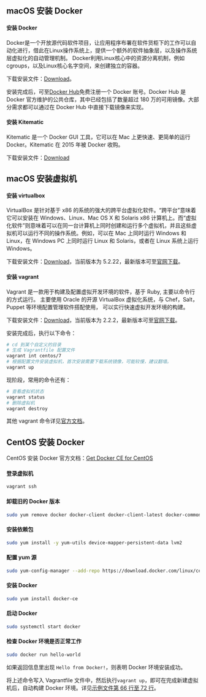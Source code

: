 ## macOS 安装 Docker

#### 安装 Docker

Docker是一个开放源代码软件项目，让应用程序布署在软件货柜下的工作可以自动化进行，借此在Linux操作系统上，提供一个额外的软件抽象层，以及操作系统层虚拟化的自动管理机制。 Docker利用Linux核心中的资源分离机制，例如cgroups，以及Linux核心名字空间，来创建独立的容器。

下载安装文件：[Download](https://download.docker.com/mac/stable/Docker.dmg)。

安装完成后，可至[Docker Hub](https://hub.docker.com)免费注册一个 Docker 账号。Docker Hub 是 Docker 官方维护的公共仓库，其中已经包括了数量超过 180 万的可用镜像。大部分需求都可以通过在 Docker Hub 中直接下载镜像来实现。

#### 安装 Kitematic

Kitematic 是一个 Docker GUI 工具，它可以在 Mac 上更快速、更简单的运行 Docker。Kitematic 在 2015 年被 Docker 收购。

下载安装文件：[Download](https://download.docker.com/kitematic/Kitematic-Mac.zip)

## macOS 安装虚拟机

#### 安装 virtualbox

VirtualBox 是针对基于 x86 的系统的强大的跨平台虚拟化软件。“跨平台”意味着它可以安装在 Windows、Linux、Mac OS X 和 Solaris x86 计算机上。而“虚拟化软件”则意味着可以在同一台计算机上同时创建和运行多个虚拟机，并且这些虚拟机可以运行不同的操作系统。例如，可以在 Mac 上同时运行 Windows 和 Linux，在 Windows PC 上同时运行 Linux 和 Solaris，或者在 Linux 系统上运行 Windows。

下载安装文件：[Download](https://download.virtualbox.org/virtualbox/5.2.22/VirtualBox-5.2.22-126460-OSX.dmg)，当前版本为 5.2.22，最新版本可至[官网下载](https://www.virtualbox.org)。

#### 安装 vagrant

Vagrant 是一款用于构建及配置虚拟开发环境的软件，基于 Ruby, 主要以命令行的方式运行。 主要使用 Oracle 的开源 VirtualBox 虚拟化系统，与 Chef，Salt，Puppet 等环境配置管理软件搭配使用， 可以实行快速虚拟开发环境的构建。

下载安装文件：[Download](https://releases.hashicorp.com/vagrant/2.2.2/vagrant_2.2.2_x86_64.dmg)，当前版本为 2.2.2，最新版本可至[官网下载](https://www.vagrantup.com/)。

安装完成后，执行以下命令：

```bash
# cd 到某个自定义的目录
# 生成 Vagrantfile 配置文件
vagrant int centos/7 
# 根据配置文件安装虚拟机，首次安装需要下载系统镜像，可能较慢，建议翻墙。
vagrant up  
```

现阶段，常用的命令还有：

```bash
# 查看虚拟机状态
vagrant status
# 删除虚拟机
vagrant destroy
```

其他 vagrant 命令详见[官方文档](https://www.vagrantup.com/docs/index.html)。

## CentOS 安装 Docker

CentOS 安装 Docker 官方文档：[Get Docker CE for CentOS](https://docs.docker.com/install/linux/docker-ce/centos/#install-using-the-repository)

#### 登录虚拟机
```bash
vagrant ssh
```

#### 卸载旧的 Docker 版本

```bash
sudo yum remove docker docker-client docker-client-latest docker-common docker-latest docker-latest-logrotate docker-logrotate docker-selinux docker-engine-selinux docker-engine
```

#### 安装依赖包

```bash
sudo yum install -y yum-utils device-mapper-persistent-data lvm2
```

#### 配置 yum 源

```bash
sudo yum-config-manager --add-repo https://download.docker.com/linux/centos/docker-ce.repo
```

#### 安装 Docker

```bash
sudo yum install docker-ce
```

#### 启动 Docker

```bash
sudo systemctl start docker
```

#### 检查 Docker 环境是否正常工作

```bash
sudo docker run hello-world
```

如果返回信息里出现 `Hello from Docker!`，则表明 Docker 环境安装成功。

将上述命令写入 Vagrantfile 文件中，然后执行`vagrant up`，即可在完成新建虚拟机后，自动构建 Docker 环境。详见[示例文件第 66 行至 72 行](./Vagrantfile)。

